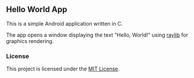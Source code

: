 ## Hello World App

This is a simple Android application written in C.

The app opens a window displaying the text "Hello, World!" using [raylib](https://github.com/raysan5/raylib) for graphics rendering.

### License

This project is licensed under the [MIT License](LICENSE).
